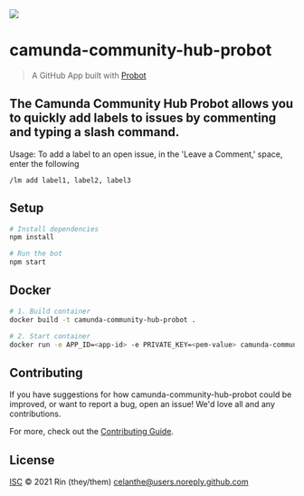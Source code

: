 <img src="https://img.shields.io/badge/Lifecycle-Proof%20of%20Concept-blueviolet">

# camunda-community-hub-probot
> A GitHub App built with [Probot](https://github.com/probot/probot) 

## The Camunda Community Hub Probot allows you to quickly add labels to issues by commenting and typing a slash command.

Usage: To add a label to an open issue, in the 'Leave a Comment,' space, enter the following

```
/lm add label1, label2, label3
```
## Setup

```sh
# Install dependencies
npm install

# Run the bot
npm start
```

## Docker

```sh
# 1. Build container
docker build -t camunda-community-hub-probot .

# 2. Start container
docker run -e APP_ID=<app-id> -e PRIVATE_KEY=<pem-value> camunda-community-hub-probot
```

## Contributing

If you have suggestions for how camunda-community-hub-probot could be improved, or want to report a bug, open an issue! We'd love all and any contributions.

For more, check out the [Contributing Guide](CONTRIBUTING.md).

## License

[ISC](LICENSE) © 2021 Rin (they/them) <celanthe@users.noreply.github.com>

